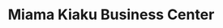 ---
title: "Miama Kiaku Business Center"
url: /monrovia/miama-kiaku-business-center/
shop: convenience
---